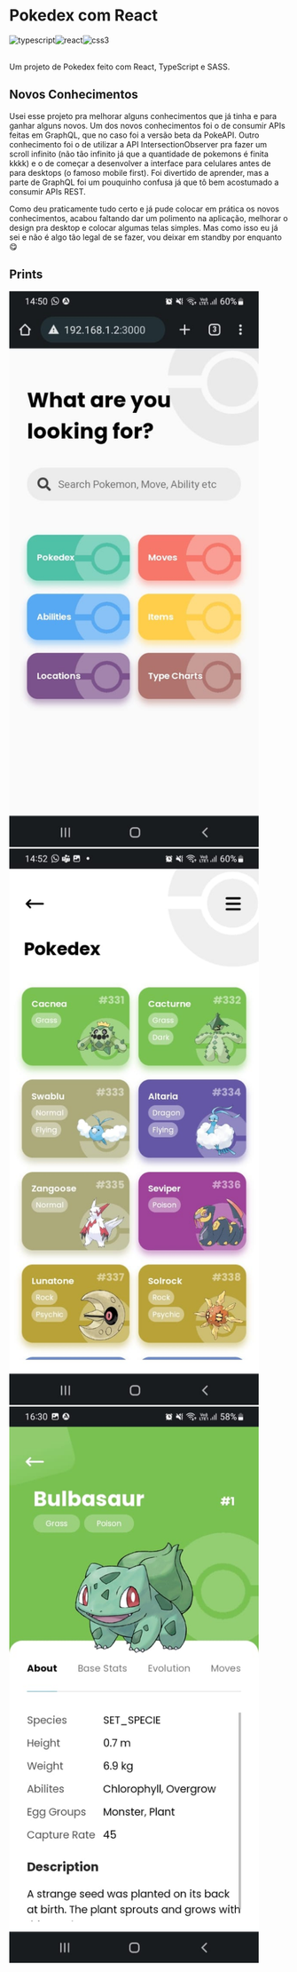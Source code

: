 # Pokedex com React

<img align="left" alt="typescript" src="https://img.shields.io/badge/-typescript-0174c1?logo=typescript&logoColor=white&style=for-the-badge" />
<img align="left" alt="react" src="https://img.shields.io/badge/react%20-%2320232a.svg?&style=for-the-badge&logo=react&logoColor=%2361DAFB" />
<img align="left" alt="css3" src="https://img.shields.io/badge/-css3-1572B6?logo=css3&logoColor=white&style=for-the-badge" />
<br><br>

Um projeto de Pokedex feito com React, TypeScript e SASS.

## Novos Conhecimentos

Usei esse projeto pra melhorar alguns conhecimentos que já tinha e para ganhar alguns novos. Um dos novos conhecimentos foi o de consumir APIs feitas em GraphQL, que no caso foi a versão beta da PokeAPI. Outro conhecimento foi o de utilizar a API IntersectionObserver pra fazer um scroll infinito (não tão infinito já que a quantidade de pokemons é finita kkkk) e o de começar a desenvolver a interface para celulares antes de para desktops (o famoso mobile first). Foi divertido de aprender, mas a parte de GraphQL foi um pouquinho confusa já que tô bem acostumado a consumir APIs REST.

Como deu praticamente tudo certo e já pude colocar em prática os novos conhecimentos, acabou faltando dar um polimento na aplicação, melhorar o design pra desktop e colocar algumas telas simples. Mas como isso eu já sei e não é algo tão legal de se fazer, vou deixar em standby por enquanto 😋

## Prints

<img width="450px" alt="inicial" src="./public/assets/print1.jpeg">
<br>
<img width="450px" alt="lista" src="./public/assets/print2.jpeg">
<br>
<img width="450px" alt="detalhes" src="./public/assets/print3.jpeg">
<br>